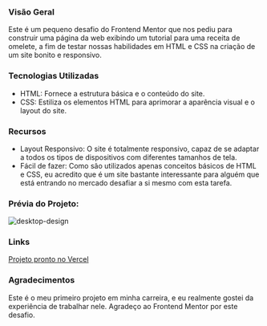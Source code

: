 ### Visão Geral
Este é um pequeno desafio do Frontend Mentor que nos pediu para construir uma página da web exibindo um tutorial para uma receita de omelete, a fim de testar nossas habilidades em HTML e CSS na criação de um site bonito e responsivo.
### Tecnologias Utilizadas
- HTML: Fornece a estrutura básica e o conteúdo do site.
- CSS: Estiliza os elementos HTML para aprimorar a aparência visual e o layout do site.
### Recursos
- Layout Responsivo: O site é totalmente responsivo, capaz de se adaptar a todos os tipos de dispositivos com diferentes tamanhos de tela.
- Fácil de fazer: Como são utilizados apenas conceitos básicos de HTML e CSS, eu acredito que é um site bastante interessante para alguém que está entrando no mercado desafiar a si mesmo com esta tarefa.
### Prévia do Projeto:
![desktop-design](https://github.com/CleitoTT/Responsive-recipe-page/assets/150029433/361a1f45-ca29-4aa6-ace7-0297ea3a5f4b)
### Links
[Projeto pronto no Vercel](https://responsive-recipe-page-gilt.vercel.app/)
### Agradecimentos
Este é o meu primeiro projeto em minha carreira, e eu realmente gostei da experiência de trabalhar nele. Agradeço ao Frontend Mentor por este desafio.
